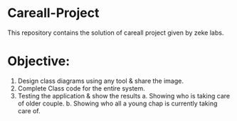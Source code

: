 # Careall-Project
This repository contains the solution of careall project given by zeke labs.

# Objective:
1. Design class diagrams using any tool & share the image.
2. Complete Class code for the entire system.
3. Testing the application & show the results
a. Showing who is taking care of older couple.
b. Showing who all a young chap is currently taking care of.
